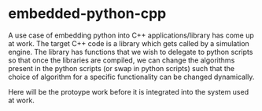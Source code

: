 # embedded-python-cpp

A use case of embedding python into C++ applications/library has come up at work. The target C++ code is a library which gets called by a simulation engine. The library has functions that we wish to delegate to python scripts so that once the libraries are compiled, we can change the algorithms present in the python scripts (or swap in python scripts) such that the choice of algorithm for a specific functionality can be changed dynamically.

Here will be the protoype work before it is integrated into the system used at work.

